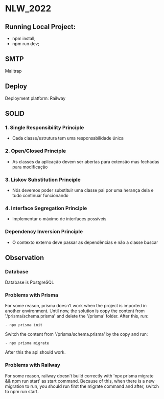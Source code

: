 # NLW_2022

## Running Local Project:

- npm install;
- npm run dev;

## SMTP

Mailtrap

## Deploy

Deployment platform: Railway

## SOLID

### 1. Single Responsibility Principle

- Cada classe/estrutura tem uma responsabilidade única

### 2. Open/Closed Principle

- As classes da aplicação devem ser abertas para extensão mas fechadas para modificação

### 3. Liskov Substitution Principle

- Nós devemos poder substituir uma classe pai por uma herança dela e tudo continuar funcionando

### 4. Interface Segregation Principle

- Implementar o máximo de interfaces possíveis

### Dependency Inversion Principle

- O contexto externo deve passar as dependências e não a classe buscar

## Observation

### Database

Database is PostgreSQL

### Problems with Prisma

For some reason, prisma doesn't work when the project is imported in another environment. Until now, the solution is copy the content from
'/prisma/schema.prisma' and delete the '/prisma' folder. After this, run:

    - npx prisma init

Switch the content from '/prisma/schema.prisma' by the copy and run:

    - npx prisma migrate

After this the api should work.

### Problems with Railway

For some reason, railway doesn't build correctly with 'npx prisma migrate && npm run start' as start command. Because of this, when there is a new migration to run, you should run first the migrate command and after, switch to npm run start.
